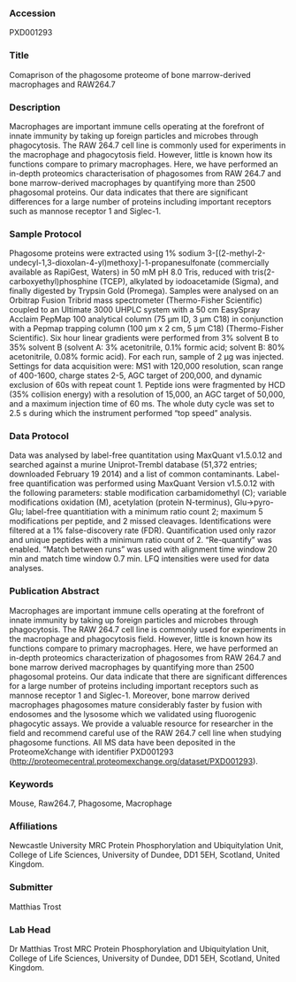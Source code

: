 ### Accession
PXD001293

### Title
Comaprison of the phagosome proteome of bone marrow-derived macrophages and RAW264.7

### Description
Macrophages are important immune cells operating at the forefront of innate immunity by taking up foreign particles and microbes through phagocytosis. The RAW 264.7 cell line is commonly used for experiments in the macrophage and phagocytosis field. However, little is known how its functions compare to primary macrophages.  Here, we have performed an in-depth proteomics characterisation of phagosomes from RAW 264.7 and bone marrow-derived macrophages by quantifying more than 2500 phagosomal proteins.  Our data indicates that there are significant differences for a large number of proteins including important receptors such as mannose receptor 1 and Siglec-1.

### Sample Protocol
Phagosome proteins were extracted using 1% sodium 3-[(2-methyl-2-undecyl-1,3-dioxolan-4-yl)methoxy]-1-propanesulfonate (commercially available as RapiGest, Waters) in 50 mM pH 8.0 Tris, reduced with tris(2-carboxyethyl)phosphine (TCEP), alkylated by iodoacetamide (Sigma), and finally digested by Trypsin Gold (Promega).   Samples were analysed on an Orbitrap Fusion Tribrid mass spectrometer (Thermo-Fisher Scientific) coupled to an Ultimate 3000 UHPLC system with a 50 cm EasySpray Acclaim PepMap 100 analytical column (75 μm ID, 3 μm C18) in conjunction with a Pepmap trapping column (100 μm x 2 cm, 5 μm C18) (Thermo-Fisher Scientific). Six hour linear gradients were performed from 3% solvent B to 35% solvent B (solvent A: 3% acetonitrile, 0.1% formic acid; solvent B: 80% acetonitrile, 0.08% formic acid). For each run, sample of 2 µg was injected. Settings for data acquisition were: MS1 with 120,000 resolution, scan range of 400-1600, charge states 2-5, AGC target of 200,000, and dynamic exclusion of 60s with repeat count 1. Peptide ions were fragmented by HCD (35% collision energy) with a resolution of 15,000, an AGC target of 50,000, and a maximum injection time of 60 ms. The whole duty cycle was set to 2.5 s during which the instrument performed “top speed” analysis.

### Data Protocol
Data was analysed by label-free quantitation using MaxQuant v1.5.0.12 and searched against a murine Uniprot-Trembl database (51,372 entries; downloaded February 19 2014) and a list of common contaminants. Label-free quantification was performed using MaxQuant Version v1.5.0.12 with the following parameters: stable modification carbamidomethyl (C); variable modifications oxidation (M), acetylation (protein N-terminus), Glu->pyro-Glu; label-free quantitiation with a minimum ratio count 2; maximum 5 modifications per peptide, and 2 missed cleavages. Identifications were filtered at a 1% false-discovery rate (FDR). Quantification used only razor and unique peptides with a minimum ratio count of 2. “Re-quantify” was enabled. “Match between runs” was used with alignment time window 20 min and match time window 0.7 min.  LFQ intensities were used for data analyses.

### Publication Abstract
Macrophages are important immune cells operating at the forefront of innate immunity by taking up foreign particles and microbes through phagocytosis. The RAW 264.7 cell line is commonly used for experiments in the macrophage and phagocytosis field. However, little is known how its functions compare to primary macrophages. Here, we have performed an in-depth proteomics characterization of phagosomes from RAW 264.7 and bone marrow derived macrophages by quantifying more than 2500 phagosomal proteins. Our data indicate that there are significant differences for a large number of proteins including important receptors such as mannose receptor 1 and Siglec-1. Moreover, bone marrow derived macrophages phagosomes mature considerably faster by fusion with endosomes and the lysosome which we validated using fluorogenic phagocytic assays. We provide a valuable resource for researcher in the field and recommend careful use of the RAW 264.7 cell line when studying phagosome functions. All MS data have been deposited in the ProteomeXchange with identifier PXD001293 (http://proteomecentral.proteomexchange.org/dataset/PXD001293).

### Keywords
Mouse, Raw264.7, Phagosome, Macrophage

### Affiliations
Newcastle University
MRC Protein Phosphorylation and Ubiquitylation Unit, College of Life Sciences, University of Dundee, DD1 5EH, Scotland, United Kingdom.

### Submitter
Matthias Trost

### Lab Head
Dr Matthias Trost
MRC Protein Phosphorylation and Ubiquitylation Unit, College of Life Sciences, University of Dundee, DD1 5EH, Scotland, United Kingdom.


